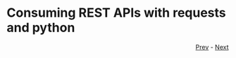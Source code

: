 # Consuming REST APIs with requests and python

<div align="right">
   
   [Prev](postman.md) - [Next](next_steps.md)
</div>